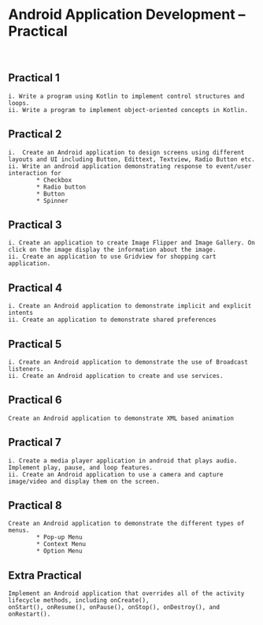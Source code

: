 <h1>Android Application Development – Practical</h1>
<br>

## Practical 1

    i. Write a program using Kotlin to implement control structures and loops.
    ii. Write a program to implement object-oriented concepts in Kotlin.

## Practical 2

    i.  Create an Android application to design screens using different layouts and UI including Button, Edittext, Textview, Radio Button etc.
    ii. Write an android application demonstrating response to event/user interaction for
            * Checkbox
            * Radio button
            * Button
            * Spinner

## Practical 3

    i. Create an application to create Image Flipper and Image Gallery. On click on the image display the information about the image.
    ii. Create an application to use Gridview for shopping cart application.

## Practical 4

    i. Create an Android application to demonstrate implicit and explicit intents
    ii. Create an application to demonstrate shared preferences

## Practical 5

    i. Create an Android application to demonstrate the use of Broadcast listeners.
    ii. Create an Android application to create and use services.

## Practical 6

    Create an Android application to demonstrate XML based animation

## Practical 7

    i. Create a media player application in android that plays audio. Implement play, pause, and loop features.
    ii. Create an Android application to use a camera and capture image/video and display them on the screen.

## Practical 8

    Create an Android application to demonstrate the different types of menus.
            * Pop-up Menu
            * Context Menu
            * Option Menu


## Extra Practical

    Implement an Android application that overrides all of the activity lifecycle methods, including onCreate(), 
    onStart(), onResume(), onPause(), onStop(), onDestroy(), and onRestart().


